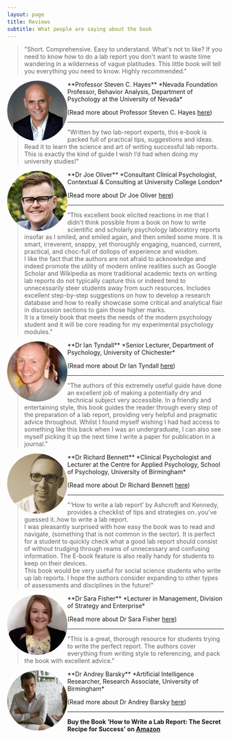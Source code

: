 ```yaml
---
layout: page
title: Reviews
subtitle: What people are saying about the book
---
```


>"Short. Comprehensive. Easy to understand. What's not to like? If you need to know how to do a lab report
you don't want to waste time wandering in a wilderness of vague platitudes. This little book will tell you
everything you need to know. Highly recommended."  

<img src="/img/reviewers_faces/Prof-Steve-Hayes.jpg" alt="Prof Steven Hayes" style="float:left;width:140px;height:140px;border-radius: 50%;border-width: 15px;">  
**Professor Steven C. Hayes**  
*Nevada Foundation Professor, Behavior Analysis, Department of Psychology at the University of Nevada*

(Read more about Professor Steven C. Hayes [here](http://www.stevenchayes.com/about/))


***


>"Written by two lab-report experts, this e-book is packed full of practical tips, suggestions and ideas. Read it to learn the science and art of writing successful lab reports.  This is exactly the kind of guide I wish I’d had when doing my university studies!"  

<img src="/img/reviewers_faces/Dr-Joe-Oliver.jpg" alt="Dr Joe Oliver" style="float:left;width:140px;height:140px;border-radius: 50%;border-width: 15px;">  
**Dr Joe Oliver**  
*Consultant Clinical Psychologist, Contextual & Consulting at University College London*  

(Read more about Dr Joe Oliver [here](https://contextualconsulting.co.uk/team/joe-oliver))


***


>"This excellent book elicited reactions in me that I didn't think possible from a book on how to write scientific and scholarly psychology laboratory reports insofar as I smiled, and smiled again, and then smiled some more. It is smart, irreverent, snappy, yet thoroughly engaging, nuanced, current, practical, and choc-full of dollops of experience and wisdom.  
>I like the fact that the authors are not afraid to acknowledge and indeed promote the utility of modern online realities such as Google Scholar and Wikipedia as more traditional academic texts on writing lab reports do not typically capture this or indeed tend to unnecessarily steer students away from such resources. Includes excellent step-by-step suggestions on how to develop a research database and how to really showcase some critical and analytical flair in discussion sections to gain those higher marks.  
>It is a timely book that meets the needs of the modern psychology student and it will be core reading for my experimental psychology modules."  

<img src="/img/reviewers_faces/Dr-Ian-Tyndall.jpg" alt="Dr Ian Tyndall" style="float:left;width:140px;height:140px;border-radius: 50%;border-width: 15px;">  
**Dr Ian Tyndall**  
*Senior Lecturer, Department of Psychology, University of Chichester*  

(Read more about Dr Ian Tyndall [here](https://www.chi.ac.uk/staff/power/dr-ian-tyndall))


***


>"The authors of this extremely useful guide have done an excellent job of making a potentially dry and technical subject very accessible. In a friendly and entertaining style, this book guides the reader through every step of the preparation of a lab report, providing very helpful and pragmatic advice throughout. Whilst I found myself wishing I had had access to something like this back when I was an undergraduate, I can also see myself picking it up the next time I write a paper for publication in a journal."

<img src="/img/reviewers_faces/Dr-Richard-Bennett.jpeg" alt="Dr Richard Bennett" style="float:left;width:140px;height:140px;border-radius: 50%;border-width: 15px;">  
**Dr Richard Bennett**  
*Clinical Psychologist and Lecturer at the Centre for Applied Psychology, School of Psychology, University of Birmingham*

(Read more about Dr Richard Bennett [here](https://www.thinkpsychology.co/about.php?page=dr-richard-bennett))


***

>"'How to write a lab report’ by Ashcroft and Kennedy, provides a checklist of tips and strategies on..you’ve guessed it..how to write a lab report.  
>I was pleasantly surprised with how easy the book was to read and navigate, (something that is not common in the sector). It is perfect for a student to quickly check what a good lab report should consist of without trudging through reams of unnecessary and confusing information. The E-book feature is also really handy for students to keep on their devices.  
>This book would be very useful for social science students who write up lab reports. I hope the authors consider expanding to other types of assessments and disciplines in the future!"  

<img src="/img/reviewers_faces/Dr-Sara-Fisher.jpeg" alt="Dr Sara Fisher" style="float:left;width:140px;height:140px;border-radius: 50%;border-width: 15px;">  
**Dr Sara Fisher**   
*Lecturer in Management, Division of Strategy and Enterprise*   
<!--- Lancashire School of Business and Enterprise 
University of Central Lancashire (UCLAN) 
--->

(Read more about Dr Sara Fisher [here](https://www.linkedin.com/in/dr-sara-fisher-8bb60b4a))


***


>"This is a great, thorough resource for students trying to write the perfect report. The authors cover everything from writing style to referencing, and pack the book with excellent advice."  

<img src="/img/reviewers_faces/Dr-Andrey-Barsky.jpg" alt="Dr Andrey Barsky" style="float:left;width:140px;height:140px;border-radius: 50%;border-width: 15px;">  
**Dr Andrey Barsky**  
*Artificial Intelligence Researcher, Research Associate, University of Birmingham*

(Read more about Dr Andrey Barsky [here](https://www.researchgate.net/profile/Andrey_Barsky))


***

**Buy the Book 'How to Write a Lab Report: The Secret Recipe for Success' on [Amazon](https://www.amazon.co.uk/How-Write-Lab-Report-Success-ebook/dp/B07QJD7TJR/ref=sr_1_1?qid=1555234159&refinements=p_27%3ASam+Ashcroft&s=digital-text&sr=1-1&text=Sam+Ashcroft)**

